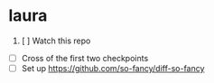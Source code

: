 # laura

1. [ ] Watch this repo
- [ ] Cross of the first two checkpoints
- [ ] Set up https://github.com/so-fancy/diff-so-fancy
